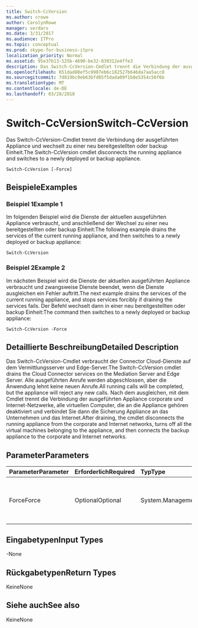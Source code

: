 ```yaml
---
title: Switch-CcVersion
ms.author: crowe
author: CarolynRowe
manager: serdars
ms.date: 3/31/2017
ms.audience: ITPro
ms.topic: conceptual
ms.prod: skype-for-business-itpro
localization_priority: Normal
ms.assetid: 95e37b13-525b-4690-be32-839312e4ffe3
description: Das Switch-CcVersion-Cmdlet trennt die Verbindung der ausgeführten Appliance und wechselt zu einer neu bereitgestellten oder backup Einheit.
ms.openlocfilehash: 651dad80ef5c9907eb6c182527b646da7aa5acc8
ms.sourcegitcommit: 7d819bc9eb63bfd85f5dada09f1b8e5354c56f6b
ms.translationtype: MT
ms.contentlocale: de-DE
ms.lasthandoff: 03/28/2018
---
```

# <a name="switch-ccversion"></a><span data-ttu-id="faa11-103">Switch-CcVersion</span><span class="sxs-lookup"><span data-stu-id="faa11-103">Switch-CcVersion</span></span>
 
<span data-ttu-id="faa11-104">Das Switch-CcVersion-Cmdlet trennt die Verbindung der ausgeführten Appliance und wechselt zu einer neu bereitgestellten oder backup Einheit.</span><span class="sxs-lookup"><span data-stu-id="faa11-104">The Switch-CcVersion cmdlet disconnects the running appliance and switches to a newly deployed or backup appliance.</span></span> 
  
```
Switch-CcVersion [-Force]
```

## <a name="examples"></a><span data-ttu-id="faa11-105">Beispiele</span><span class="sxs-lookup"><span data-stu-id="faa11-105">Examples</span></span>
<span data-ttu-id="faa11-106"><a name="Examples"> </a></span><span class="sxs-lookup"><span data-stu-id="faa11-106"></span></span>

### <a name="example-1"></a><span data-ttu-id="faa11-107">Beispiel 1</span><span class="sxs-lookup"><span data-stu-id="faa11-107">Example 1</span></span>

<span data-ttu-id="faa11-108">Im folgenden Beispiel wird die Dienste der aktuellen ausgeführten Appliance verbraucht, und anschließend der Wechsel zu einer neu bereitgestellten oder backup Einheit:</span><span class="sxs-lookup"><span data-stu-id="faa11-108">The following example drains the services of the current running appliance, and then switches to a newly deployed or backup appliance:</span></span>
  
```
Switch-CcVersion
```

### <a name="example-2"></a><span data-ttu-id="faa11-109">Beispiel 2</span><span class="sxs-lookup"><span data-stu-id="faa11-109">Example 2</span></span>

<span data-ttu-id="faa11-110">Im nächsten Beispiel wird die Dienste der aktuellen ausgeführten Appliance verbraucht und zwangsweise Dienste beendet, wenn die Dienste ausgleichen ein Fehler auftritt.</span><span class="sxs-lookup"><span data-stu-id="faa11-110">The next example drains the services of the current running appliance, and stops services forcibly if draining the services fails.</span></span> <span data-ttu-id="faa11-111">Der Befehl wechselt dann in einer neu bereitgestellten oder backup Einheit:</span><span class="sxs-lookup"><span data-stu-id="faa11-111">The command then switches to a newly deployed or backup appliance:</span></span>
  
```
Switch-CcVersion -Force
```

## <a name="detailed-description"></a><span data-ttu-id="faa11-112">Detaillierte Beschreibung</span><span class="sxs-lookup"><span data-stu-id="faa11-112">Detailed Description</span></span>
<span data-ttu-id="faa11-113"><a name="DetailedDescription"> </a></span><span class="sxs-lookup"><span data-stu-id="faa11-113"></span></span>

<span data-ttu-id="faa11-114">Das Switch-CcVersion-Cmdlet verbraucht der Connector Cloud-Dienste auf dem Vermittlungsserver und Edge-Server.</span><span class="sxs-lookup"><span data-stu-id="faa11-114">The Switch-CcVersion cmdlet drains the Cloud Connector services on the Mediation Server and Edge Server.</span></span> <span data-ttu-id="faa11-115">Alle ausgeführten Anrufe werden abgeschlossen, aber die Anwendung lehnt keine neuen Anrufe.</span><span class="sxs-lookup"><span data-stu-id="faa11-115">All running calls will be completed, but the appliance will reject any new calls.</span></span> <span data-ttu-id="faa11-116">Nach dem ausgleichen, mit dem Cmdlet trennt die Verbindung der ausgeführten Appliance corporate und Internet-Netzwerke, alle virtuellen Computer, die an die Appliance gehören deaktiviert und verbindet Sie dann die Sicherung Appliance an das Unternehmen und das Internet.</span><span class="sxs-lookup"><span data-stu-id="faa11-116">After draining, the cmdlet disconnects the running appliance from the corporate and Internet networks, turns off all the virtual machines belonging to the appliance, and then connects the backup appliance to the corporate and Internet networks.</span></span>
  
## <a name="parameters"></a><span data-ttu-id="faa11-117">Parameter</span><span class="sxs-lookup"><span data-stu-id="faa11-117">Parameters</span></span>
<span data-ttu-id="faa11-118"><a name="DetailedDescription"> </a></span><span class="sxs-lookup"><span data-stu-id="faa11-118"></span></span>

|<span data-ttu-id="faa11-119">**Parameter**</span><span class="sxs-lookup"><span data-stu-id="faa11-119">**Parameter**</span></span>|<span data-ttu-id="faa11-120">**Erforderlich**</span><span class="sxs-lookup"><span data-stu-id="faa11-120">**Required**</span></span>|<span data-ttu-id="faa11-121">**Typ**</span><span class="sxs-lookup"><span data-stu-id="faa11-121">**Type**</span></span>|<span data-ttu-id="faa11-122">**Beschreibung**</span><span class="sxs-lookup"><span data-stu-id="faa11-122">**Description**</span></span>|
|:-----|:-----|:-----|:-----|
| <span data-ttu-id="faa11-123">Force</span><span class="sxs-lookup"><span data-stu-id="faa11-123">Force</span></span> <br/> | <span data-ttu-id="faa11-124">Optional</span><span class="sxs-lookup"><span data-stu-id="faa11-124">Optional</span></span> <br/> |<span data-ttu-id="faa11-125">System.Management.Automation.SwitchParameter</span><span class="sxs-lookup"><span data-stu-id="faa11-125">System.Management.Automation.SwitchParameter</span></span>  <br/> | <span data-ttu-id="faa11-126">Beendet Dienste erzwingen, wenn die Dienste ausgleichen fällt aus.</span><span class="sxs-lookup"><span data-stu-id="faa11-126">Stops services forcibly if draining the services fails.</span></span> <br/> |
   
## <a name="input-types"></a><span data-ttu-id="faa11-127">Eingabetypen</span><span class="sxs-lookup"><span data-stu-id="faa11-127">Input Types</span></span>
<span data-ttu-id="faa11-128"><a name="InputTypes"> </a></span><span class="sxs-lookup"><span data-stu-id="faa11-128"></span></span>

<span data-ttu-id="faa11-129">-</span><span class="sxs-lookup"><span data-stu-id="faa11-129">None</span></span>
  
## <a name="return-types"></a><span data-ttu-id="faa11-130">Rückgabetypen</span><span class="sxs-lookup"><span data-stu-id="faa11-130">Return Types</span></span>
<span data-ttu-id="faa11-131"><a name="ReturnTypes"> </a></span><span class="sxs-lookup"><span data-stu-id="faa11-131"></span></span>

<span data-ttu-id="faa11-132">Keine</span><span class="sxs-lookup"><span data-stu-id="faa11-132">None</span></span>
  
## <a name="see-also"></a><span data-ttu-id="faa11-133">Siehe auch</span><span class="sxs-lookup"><span data-stu-id="faa11-133">See also</span></span>
<span data-ttu-id="faa11-134"><a name="ReturnTypes"> </a></span><span class="sxs-lookup"><span data-stu-id="faa11-134"></span></span>

<span data-ttu-id="faa11-135">Keine</span><span class="sxs-lookup"><span data-stu-id="faa11-135">None</span></span>
  

